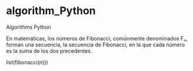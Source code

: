 # algorithm_Python
Algorithms Python

En matemáticas, los números de Fibonacci, comúnmente denominados Fₙ, forman una secuencia, la secuencia de Fibonacci, en la que cada número es la suma de los dos precedentes.

list(fibonacci(n)))

